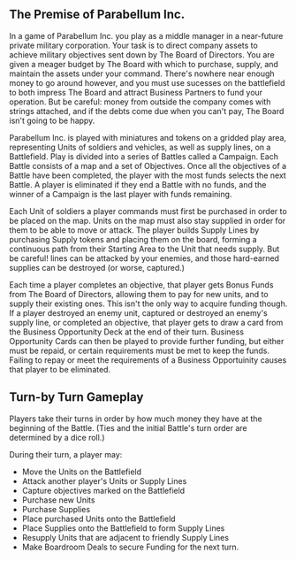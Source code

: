 ## The Premise of Parabellum Inc.

In a game of Parabellum Inc. you play as a middle manager in a near-future private military corporation.  Your task is to direct company assets to achieve military objectives sent down by The Board of Directors.  You are given a meager budget by The Board with which to purchase, supply, and maintain the assets under your command.  There's nowhere near enough money to go around however, and you must use sucesses on the battlefield to both impress The Board and attract Business Partners to fund your operation.  But be careful: money from outside the company comes with strings attached, and if the debts come due when you can't pay, The Board isn't going to be happy.

Parabellum Inc. is played with miniatures and tokens on a gridded play area, representing Units of soldiers and vehicles, as well as supply lines, on a Battlefield. Play is divided into a series of Battles called a Campaign.  Each Battle consists of a map and a set of Objectives.  Once all the objectives of a Battle have been completed, the player with the most funds selects the next Battle.  A player is eliminated if they end a Battle with no funds, and the winner of a Campaign is the last player with funds remaining.

Each Unit of soldiers a player commands must first be purchased in order to be placed on the map.  Units on the map must also stay supplied in order for them to be able to move or attack.  The player builds Supply Lines by purchasing Supply tokens and placing them on the board, forming a continuous path from their Starting Area to the Unit that needs supply.  But be careful! lines can be attacked by your enemies, and those hard-earned supplies can be destroyed (or worse, captured.)

Each time a player completes an objective, that player gets Bonus Funds from The Board of Directors, allowing them to pay for new units, and to supply their existing ones.  This isn't the only way to acquire funding though.  If a player destroyed an enemy unit, captured or destroyed an enemy's supply line, or completed an objective, that player gets to draw a card from the Business Opportunity Deck at the end of their turn.  Business Opportunity Cards can then be played to provide further funding, but either must be repaid, or certain requirements must be met to keep the funds.  Failing to repay or meet the requirements of a Business Opportuinity causes that player to be eliminated.

## Turn-by Turn Gameplay

Players take their turns in order by how much money they have at the beginning of the Battle.  (Ties and the initial Battle's turn order are determined by a dice roll.)

During their turn, a player may: 
- Move the Units on the Battlefield
- Attack another player's Units or Supply Lines
- Capture objectives marked on the Battlefield
- Purchase new Units
- Purchase Supplies
- Place purchased Units onto the Battlefield
- Place Supplies onto the Battlefield to form Supply Lines
- Resupply Units that are adjacent to friendly Supply Lines
- Make Boardroom Deals to secure Funding for the next turn.

  
